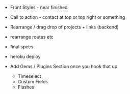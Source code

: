 - Front Styles - near finished
- Call to action - contact at top or top right or something

- Rearrange / drag drop of projects + links (backend)
- rearrange routes etc
- final specs
- heroku deploy
- Add Gems / Plugins Section once you hook that up
  - Timeselect
  - Custom Fields
  - Flashes